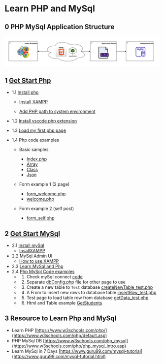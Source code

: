 # Learn PHP and MySql

## 0 PHP MySql Application Structure

![](./Overview/PHP-MySql-App.png)

## 1  [Get Start Php](./1.getStartPhp.md)

- 1.1 [Install php](./1.getStartPhp.md)
    - [Install XAMPP](./XAMPP/install_XAMPP.md)

    - [Add PHP path to system environment](./1_getStartPhp/config_php.md)

- 1.2 [Install vscode php extension](./1.getStartPhp.md)

- 1.3 [Load my first php page](./1.getStartPhp.md)

- 1.4 Php code examples
  - Basic samples
    - [Index.php](./1_getStartPhp/index.php)
    - [Array](./1_getStartPhp/samples_array.php)
    - [Class](./1_getStartPhp/samples_class.php)
    - [Json](./1_getStartPhp/samples_json.php)

  - Form example 1 (2 page)
    - [form_welcome.php](./1_getStartPhp/sample_form/form_welcome.php)
    - [welcome.php](./1_getStartPhp/sample_form/welcome.php)

  - Form example 2 (self post)
    - [form_self.php](./1_getStartPhp/sample_form/form_self.php)

## 2 [Get Start MySql](2.mysql.md)

- 2.1 [Install mySql](2.mysql.md)
  - [InsallXAMPP](./XAMPP/install_XAMPP.md)
- 2.2 [MySql Admin UI](2.mysql.md)
  - [How to use XAMPP](./XAMPP/XAMPP_howto.md)
- 2.3 [Learn MySql and Php](2.mysql.md)
- 2.4 [Php MySql Code examples](2.mysql.md)
  - 1. Check mySql connect [code](./2_mySql/mySqlConect_test.php)
  - 2. Separate [dbConfig.php](./2_mySql/dbconfig.php) file for other page to use
  - 3. Create a new table to `Test` database [createNewTable_test.php](./2_mySql/createNewTable_test.php)
  - 4. A From to insert new rows to database table [insertRow_test.php](./2_mySql/insertRow_test.php)
  - 5. Test page to load table row from database [getData_test.php](./2_mySql/GetData_test.php)
  - 6. Html and Table example [GetStudents](./2_mySql/GetStudents_HtmlTableSample.php) 

## 3 Resource to Learn Php and MySql

- Learn PHP [https://www.w3schools.com/php/](https://www.w3schools.com/php/default.asp)
- PHP MySql DB [https://www.w3schools.com/php_mysql](https://www.w3schools.com/php/php_mysql_intro.asp)
- Learn MySql in 7 Days [https://www.guru99.com/mysql-tutorial](https://www.guru99.com/mysql-tutorial.html)
